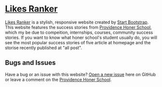 #  [Likes Ranker](http://bookstore.lionfree.net/likes_ranker/)

[Likes Ranker](http://bookstore.lionfree.net/likes_ranker/) is a stylish, responsive website created by [Start Bootstrap](http://startbootstrap.com/). This website features the success stories from [Providence Honer School](https://www.facebook.com/%E4%B8%BB%E9%A1%A7%E6%A6%AE%E8%AD%BD%E6%9B%B8%E9%99%A2%E5%8A%87%E5%A0%B4-170659829952078/?fref=ts), which my be due to compeition, internships, courses, community success stories. If you want to know what honer school's student usually do, you will see the most popular success stories of five article at homepage and the storise recently published at "all post".

## Bugs and Issues

Have a bug or an issue with this website? [Open a new issue](https://github.com/BlackrockDigital/startbootstrap-clean-blog/issues) here on GitHub or leave a comment on the [Providence Honer School](https://www.facebook.com/%E4%B8%BB%E9%A1%A7%E6%A6%AE%E8%AD%BD%E6%9B%B8%E9%99%A2%E5%8A%87%E5%A0%B4-170659829952078/?fref=ts).


